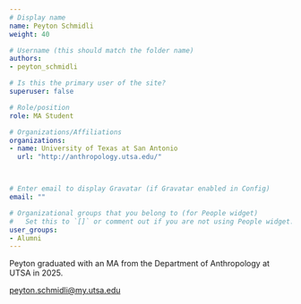 ```yaml
---
# Display name
name: Peyton Schmidli
weight: 40

# Username (this should match the folder name)
authors:
- peyton_schmidli

# Is this the primary user of the site?
superuser: false

# Role/position
role: MA Student

# Organizations/Affiliations
organizations:
- name: University of Texas at San Antonio
  url: "http://anthropology.utsa.edu/"



# Enter email to display Gravatar (if Gravatar enabled in Config)
email: ""

# Organizational groups that you belong to (for People widget)
#   Set this to `[]` or comment out if you are not using People widget.
user_groups:
- Alumni
---
```


Peyton graduated with an MA from the Department of Anthropology at UTSA in 2025.

[peyton.schmidli@my.utsa.edu](mailto:peyton.schmidli@my.utsa.edu)

